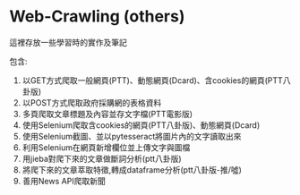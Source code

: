 # Web-Crawling (others)
這裡存放一些學習時的實作及筆記

包含:
1. 以GET方式爬取一般網頁(PTT)、動態網頁(Dcard)、含cookies的網頁(PTT八卦版)
2. 以POST方式爬取政府採購網的表格資料
3. 多頁爬取文章標題及內容並存文字檔(PTT電影版)
4. 使用Selenium爬取含cookies的網頁(PTT八卦版)、動態網頁(Dcard)
5. 使用Selenium截圖、並以pytesseract將圖片內的文字讀取出來
6. 利用Selenium在網頁新增欄位並上傳文字與圖檔
7. 用jieba對爬下來的文章做斷詞分析(ptt八卦版)
8. 將爬下來的文章萃取特徵,轉成dataframe分析(ptt八卦版-推/噓)
9. 善用News API爬取新聞
